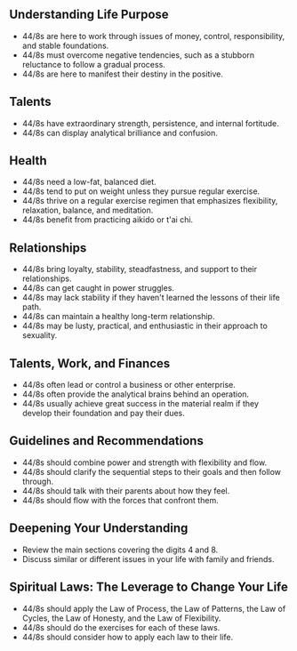 ## Understanding Life Purpose
- 44/8s are here to work through issues of money, control, responsibility, and stable foundations.
- 44/8s must overcome negative tendencies, such as a stubborn reluctance to follow a gradual process.
- 44/8s are here to manifest their destiny in the positive.

## Talents
- 44/8s have extraordinary strength, persistence, and internal fortitude.
- 44/8s can display analytical brilliance and confusion.

## Health
- 44/8s need a low-fat, balanced diet.
- 44/8s tend to put on weight unless they pursue regular exercise.
- 44/8s thrive on a regular exercise regimen that emphasizes flexibility, relaxation, balance, and meditation.
- 44/8s benefit from practicing aikido or t'ai chi.

## Relationships
- 44/8s bring loyalty, stability, steadfastness, and support to their relationships.
- 44/8s can get caught in power struggles.
- 44/8s may lack stability if they haven't learned the lessons of their life path.
- 44/8s can maintain a healthy long-term relationship.
- 44/8s may be lusty, practical, and enthusiastic in their approach to sexuality.

## Talents, Work, and Finances
- 44/8s often lead or control a business or other enterprise.
- 44/8s often provide the analytical brains behind an operation.
- 44/8s usually achieve great success in the material realm if they develop their foundation and pay their dues.

## Guidelines and Recommendations
- 44/8s should combine power and strength with flexibility and flow.
- 44/8s should clarify the sequential steps to their goals and then follow through.
- 44/8s should talk with their parents about how they feel.
- 44/8s should flow with the forces that confront them.

## Deepening Your Understanding
- Review the main sections covering the digits 4 and 8.
- Discuss similar or different issues in your life with family and friends.

## Spiritual Laws: The Leverage to Change Your Life
- 44/8s should apply the Law of Process, the Law of Patterns, the Law of Cycles, the Law of Honesty, and the Law of Flexibility.
- 44/8s should do the exercises for each of these laws.
- 44/8s should consider how to apply each law to their life.